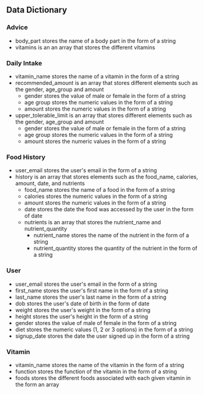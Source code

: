 ## Data Dictionary 

### Advice
- body_part stores the name of a body part in the form of a string
- vitamins is an an array that stores the different vitamins 

### Daily Intake
- vitamin_name stores the name of a vitamin in the form of a string
- recommended_amount is an array that stores different elements such as the gender, age_group and amount
    - gender stores the value of male or female in the form of a string
    - age group stores the numeric values in the form of a string
    - amount stores the numeric values in the form of a string
- upper_tolerable_limit is an array that stores different elements such as the gender, age_group and amount
    - gender stores the value of male or female in the form of a string
    - age group stores the numeric values in the form of a string
    - amount stores the numeric values in the form of a string

### Food History 
- user_email stores the user's email in the form of a string
- history is an array that stores elements such as the food_name, calories, amount, date, and nutrients 
    - food_name stores the name of a food in the form of a string
    - calories stores the numeric values in the form of a string
    - amount stores the numeric values in the form of a string
    - date stores the date the food was accessed by the user in the form of date
    - nutrients is an array that stores the nutrient_name and nutrient_quantity 
        - nutrient_name stores the name of the nutrient in the form of a string
        - nutrient_quantity stores the quantity of the nutrient in the form of a string

### User
- user_email stores the user's email in the form of a string
- first_name stores the user's first name in the form of a string
- last_name stores the user's last name in the form of a string
- dob stores the user's date of birth in the form of date
- weight stores the user's weight in the form of a string 
- height stores the user's height in the form of a string
- gender stores the value of male of female in the form of a string
- diet stores the numeric values (1, 2 or 3 options) in the form of a string
- signup_date stores the date the user signed up in the form of a string

### Vitamin
- vitamin_name stores the name of the vitamin in the form of a string
- function stores the function of the vitamin in the form of a string
- foods stores the different foods associated with each given vitamin in the form an array